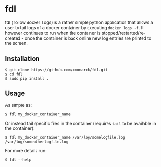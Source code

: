 # fdl

fdl (`f`ollow `d`ocker `l`ogs) is a rather simple python application that allows a user to tail logs of a docker container by executing `docker logs -f`. 
It however continues to run when the container is stopped/restarted/re-created - once the container is back online 
new log entries are printed to the screen.

## Installation

```shell
$ git clone https://github.com/xmonarch/fdl.git
$ cd fdl
$ sudo pip install .
```

## Usage

As simple as:
```shell
$ fdl my_docker_container_name
```

Or instead tail specific files in the container (requires `tail` to be available in the container):
```shell
$ fdl my_docker_container_name /var/log/somelogfile.log /var/log/someotherlogfile.log
``` 

For more details run:
```shell
$ fdl --help
```
